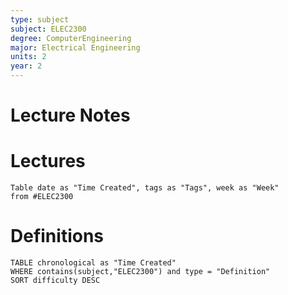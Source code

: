 ```yaml
---
type: subject
subject: ELEC2300
degree: ComputerEngineering
major: Electrical Engineering
units: 2
year: 2
---
```

# Lecture Notes



# Lectures

```dataview
Table date as "Time Created", tags as "Tags", week as "Week"
from #ELEC2300
```


# Definitions

```dataview
TABLE chronological as "Time Created"
WHERE contains(subject,"ELEC2300") and type = "Definition"
SORT difficulty DESC
```